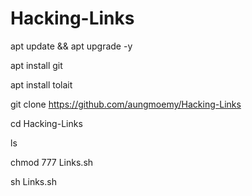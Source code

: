 # Hacking-Links
apt update && apt upgrade -y

apt install git

apt install tolait

git clone https://github.com/aungmoemy/Hacking-Links

cd Hacking-Links

ls

chmod 777 Links.sh

sh Links.sh
